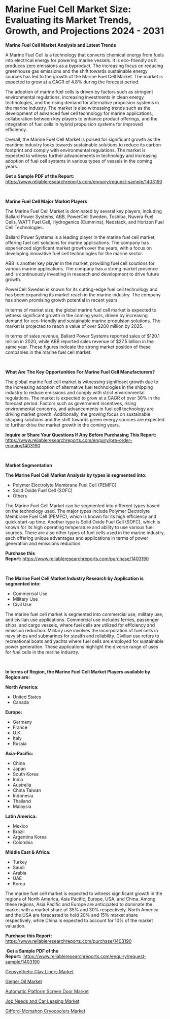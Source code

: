 <p><h1>Marine Fuel Cell Market Size: Evaluating its Market Trends, Growth, and Projections 2024 - 2031</h1></p><p><strong>Marine Fuel Cell Market Analysis and Latest Trends</strong></p>
<p><p>A Marine Fuel Cell is a technology that converts chemical energy from fuels into electrical energy for powering marine vessels. It is eco-friendly as it produces zero emissions as a byproduct. The increasing focus on reducing greenhouse gas emissions and the shift towards sustainable energy sources has led to the growth of the Marine Fuel Cell Market. The market is expected to grow at a CAGR of 4.8% during the forecast period.</p><p>The adoption of marine fuel cells is driven by factors such as stringent environmental regulations, increasing investments in clean energy technologies, and the rising demand for alternative propulsion systems in the marine industry. The market is also witnessing trends such as the development of advanced fuel cell technology for marine applications, collaboration between key players to enhance product offerings, and the integration of fuel cells in hybrid propulsion systems for improved efficiency.</p><p>Overall, the Marine Fuel Cell Market is poised for significant growth as the maritime industry looks towards sustainable solutions to reduce its carbon footprint and comply with environmental regulations. The market is expected to witness further advancements in technology and increasing adoption of fuel cell systems in various types of vessels in the coming years.</p></p>
<p><strong>Get a Sample PDF of the Report:&nbsp;</strong> <a href="https://www.reliableresearchreports.com/enquiry/request-sample/1403190">https://www.reliableresearchreports.com/enquiry/request-sample/1403190</a></p>
<p>&nbsp;</p>
<p><strong>Marine Fuel Cell Major Market Players</strong></p>
<p><p>The Marine Fuel Cell Market is dominated by several key players, including Ballard Power Systems, ABB, PowerCell Sweden, Toshiba, Nuvera Fuel Cells, WATT Fuel Cell, Hydrogenics (Cummins), Nedstack, and Horizon Fuel Cell Technologies. </p><p>Ballard Power Systems is a leading player in the marine fuel cell market, offering fuel cell solutions for marine applications. The company has experienced significant market growth over the years, with a focus on developing innovative fuel cell technologies for the marine sector. </p><p>ABB is another key player in the market, providing fuel cell solutions for various marine applications. The company has a strong market presence and is continuously investing in research and development to drive future growth. </p><p>PowerCell Sweden is known for its cutting-edge fuel cell technology and has been expanding its market reach in the marine industry. The company has shown promising growth potential in recent years. </p><p>In terms of market size, the global marine fuel cell market is expected to witness significant growth in the coming years, driven by increasing demand for eco-friendly and sustainable marine propulsion solutions. The market is projected to reach a value of over $200 million by 2025.</p><p>In terms of sales revenue, Ballard Power Systems reported sales of $120.1 million in 2020, while ABB reported sales revenue of $27.5 billion in the same year. These figures indicate the strong market position of these companies in the marine fuel cell market.</p></p>
<p>&nbsp;</p>
<p><strong>What Are The Key Opportunities For Marine Fuel Cell Manufacturers?</strong></p>
<p><p>The global marine fuel cell market is witnessing significant growth due to the increasing adoption of alternative fuel technologies in the shipping industry to reduce emissions and comply with strict environmental regulations. The market is expected to grow at a CAGR of over 30% in the forecast period. Factors such as government incentives, rising environmental concerns, and advancements in fuel cell technology are driving market growth. Additionally, the growing focus on sustainable shipping solutions and the shift towards green energy sources are expected to further drive the market growth in the coming years.</p></p>
<p><strong>Inquire or Share Your Questions If Any Before Purchasing This Report:</strong> <a href="https://www.reliableresearchreports.com/enquiry/pre-order-enquiry/1403190">https://www.reliableresearchreports.com/enquiry/pre-order-enquiry/1403190</a></p>
<p>&nbsp;</p>
<p><strong>Market Segmentation</strong></p>
<p><strong>The Marine Fuel Cell Market Analysis by types is segmented into:</strong></p>
<p><ul><li>Polymer Electrolyte Membrane Fuel Cell (PEMFC)</li><li>Solid Oxide Fuel Cell (SOFC)</li><li>Others</li></ul></p>
<p><p>The Marine Fuel Cell Market can be segmented into different types based on the technology used. The major types include Polymer Electrolyte Membrane Fuel Cell (PEMFC), which is known for its high efficiency and quick start-up time. Another type is Solid Oxide Fuel Cell (SOFC), which is known for its high operating temperature and ability to use various fuel sources. There are also other types of fuel cells used in the marine industry, each offering unique advantages and applications in terms of power generation and emissions reduction.</p></p>
<p><strong>Purchase this Report:&nbsp;</strong><a href="https://www.reliableresearchreports.com/purchase/1403190">https://www.reliableresearchreports.com/purchase/1403190</a></p>
<p>&nbsp;</p>
<p><strong>The Marine Fuel Cell Market Industry Research by Application is segmented into:</strong></p>
<p><ul><li>Commercial Use</li><li>Military Use</li><li>Civil Use</li></ul></p>
<p><p>The marine fuel cell market is segmented into commercial use, military use, and civilian use applications. Commercial use includes ferries, passenger ships, and cargo vessels, where fuel cells are utilized for efficiency and emission reduction. Military use involves the incorporation of fuel cells in navy ships and submarines for stealth and reliability. Civilian use refers to recreational boats and yachts where fuel cells are employed for sustainable power generation. These applications highlight the diverse range of uses for fuel cells in the marine industry.</p></p>
<p>&nbsp;</p>
<p><strong>In terms of Region, the Marine Fuel Cell Market Players available by Region are:</strong></p>
<p>
    <p> <strong> North America: </strong>
        <ul>
            <li>United States</li>
            <li>Canada</li>
        </ul>
        </p> 
    <p> <strong> Europe: </strong>
        <ul>
            <li>Germany</li>
            <li>France</li>
            <li>U.K.</li>
            <li>Italy</li>
            <li>Russia</li>
        </ul>
        </p> 
    <p> <strong> Asia-Pacific: </strong>
        <ul>
            <li>China</li>
            <li>Japan</li>
            <li>South Korea</li>
            <li>India</li>
            <li>Australia</li>
            <li>China Taiwan</li>
            <li>Indonesia</li>
            <li>Thailand</li>
            <li>Malaysia</li>
        </ul>
        </p> 
    <p> <strong> Latin America: </strong>
        <ul>
            <li>Mexico</li>
            <li>Brazil</li>
            <li>Argentina Korea</li>
            <li>Colombia</li>
        </ul>
        </p> 
    <p> <strong> Middle East & Africa: </strong>
        <ul>
            <li>Turkey</li>
            <li>Saudi</li>
            <li>Arabia</li>
            <li>UAE</li>
            <li>Korea</li>
        </ul>
    </p>
    </p>
<p><p>The marine fuel cell market is expected to witness significant growth in the regions of North America, Asia Pacific, Europe, USA, and China. Among these regions, Asia Pacific and Europe are anticipated to dominate the market with a market share of 35% and 30% respectively. North America and the USA are forecasted to hold 20% and 15% market share respectively, while China is expected to account for 10% of the market valuation.</p></p>
<p><strong>Purchase this Report: </strong><a href="https://www.reliableresearchreports.com/purchase/1403190">https://www.reliableresearchreports.com/purchase/1403190</a></p>
<p>&nbsp;<strong>Get a Sample PDF of the Report:&nbsp;&nbsp;</strong><a href="https://www.reliableresearchreports.com/enquiry/request-sample/1403190">https://www.reliableresearchreports.com/enquiry/request-sample/1403190</a></p>
<p><strong></strong></p>
<p><p><a href="https://view.publitas.com/reportprime-1/geosynthetic-clay-liners-market-offers-provide-insightful-data-for-the-time-period-from-2024-to-2031-and-also-provide-analysis-based-on-application-type-and-region/">Geosynthetic Clay Liners Market</a></p><p><a href="https://view.publitas.com/reportprime-1/ginger-oil-market-size-share-trends-analysis-report-by-material-by-type-by-end-user-by-region-and-segment-forecasts-2024-2031/">Ginger Oil Market</a></p><p><a href="https://bubble-tree-ea4.notion.site/Automatic-Platform-Screen-Door-Market-Size-and-Examines-its-Market-Scope-with-a-Primary-Focus-on-G-c46f5d1dfd304515bef406d3e0395a79">Automatic Platform Screen Door Market</a></p><p><a href="https://automatic-knee-4c7.notion.site/Job-Needs-and-Car-Leasing-Market-Size-Growth-Outlook-from-2024-to-2031-projecting-at-Market-s-Tren-b243c90b05d946b1824adeebf53d7b2d">Job Needs and Car Leasing Market</a></p><p><a href="https://woozy-pyroraptor-a1f.notion.site/Gifford-Mcmahon-Cryocoolers-Market-Size-Global-Industry-Overview-Market-Segmentation-and-Forecast--3cfb6677ed214d5d86fa2cd52e3792f4">Gifford-Mcmahon Cryocoolers Market</a></p></p>